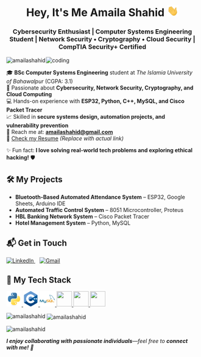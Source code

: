 <h1 align="center">Hey, It's Me Amaila Shahid <img src="https://raw.githubusercontent.com/ABSphreak/ABSphreak/master/gifs/Hi.gif" width="30px"></h1>
<h3 align="center">Cybersecurity Enthusiast | Computer Systems Engineering Student | Network Security • Cryptography • Cloud Security | CompTIA Security+ Certified</h3>
<img align="right" alt="coding" width="400" src="https://media3.giphy.com/media/v1.Y2lkPTc5MGI3NjExazd4MjhoNnc3cmlqcjkxODJmcHpyYmFlYzY2a3IxOWI3c2t6NThxZCZlcD12MV9pbnRlcm5hbF9naWZfYnlfaWQmY3Q9Zw/hpXdHPfFI5wTABdDx9/giphy.gif">

<p align="left"> <img src="https://komarev.com/ghpvc/?username=amailashahid&label=Profile%20views&color=0e75b6&style=flat" alt="amailashahid"/> </p>

🎓 **BSc Computer Systems Engineering** student at *The Islamia University of Bahawalpur* (CGPA: 3.1)  
🔐 Passionate about **Cybersecurity, Network Security, Cryptography, and Cloud Computing**  
💻 Hands-on experience with **ESP32, Python, C++, MySQL, and Cisco Packet Tracer**  
📈 Skilled in **secure systems design, automation projects, and vulnerability prevention**  
📧 Reach me at: **amailashahid@gmail.com**  
📑 [Check my Resume](https://drive.google.com/) *(Replace with actual link)*  

✨ Fun fact: **I love solving real-world tech problems and exploring ethical hacking!** 🛡️

## 🛠 My Projects
- **Bluetooth-Based Automated Attendance System** – ESP32, Google Sheets, Arduino IDE  
- **Automated Traffic Control System** – 8051 Microcontroller, Proteus  
- **HBL Banking Network System** – Cisco Packet Tracer  
- **Hotel Management System** – Python, MySQL  

## 📬 Get in Touch
<p align="left">
  <a href="https://www.linkedin.com/in/amaila-shahid6301608">
    <img src="https://www.vectorlogo.zone/logos/linkedin/linkedin-tile.svg" alt="LinkedIn" width="35px">
  </a>
  &nbsp;&nbsp;
  <a href="mailto:amailashahid@gmail.com">
    <img src="https://www.vectorlogo.zone/logos/gmail/gmail-tile.svg" alt="Gmail" width="35px">
  </a>
</p>

## 🧰 My Tech Stack
<p align="left">
  <a href="https://www.python.org" target="_blank" rel="noreferrer"> <img src="https://raw.githubusercontent.com/devicons/devicon/master/icons/python/python-original.svg" width="40" height="40"/> </a>
  <a href="https://www.cplusplus.com" target="_blank" rel="noreferrer"> <img src="https://raw.githubusercontent.com/devicons/devicon/master/icons/cplusplus/cplusplus-original.svg" width="40" height="40"/> </a>
  <a href="https://www.mysql.com" target="_blank" rel="noreferrer"> <img src="https://raw.githubusercontent.com/devicons/devicon/master/icons/mysql/mysql-original-wordmark.svg" width="40" height="40"/> </a>
  <a href="https://www.cisco.com" target="_blank" rel="noreferrer"> <img src="https://upload.wikimedia.org/wikipedia/commons/3/3b/Cisco_logo.svg" width="40" height="40"/> </a>
  <a href="https://www.figma.com" target="_blank" rel="noreferrer"> <img src="https://www.vectorlogo.zone/logos/figma/figma-icon.svg" width="40" height="40"/> </a>
  <a href="https://www.wireshark.org" target="_blank" rel="noreferrer"> <img src="https://upload.wikimedia.org/wikipedia/commons/d/d5/Wireshark_icon.svg" width="40" height="40"/> </a>
</p>

<p><img align="left" src="https://github-readme-stats.vercel.app/api/top-langs?username=amailashahid&show_icons=true&locale=en&layout=compact&theme=tokyonight" alt="amailashahid" /></p>

<p>&nbsp;<img align="center" src="https://github-readme-stats.vercel.app/api?username=amailashahid&show_icons=true&locale=en&theme=tokyonight" alt="amailashahid" /></p>

<p><img align="center" src="https://github-readme-streak-stats.herokuapp.com/?user=amailashahid&theme=tokyonight" alt="amailashahid" /></p>

<em><b>I enjoy collaborating with passionate individuals</b>—feel free to <b>connect with me!</b> 🚀</em>
